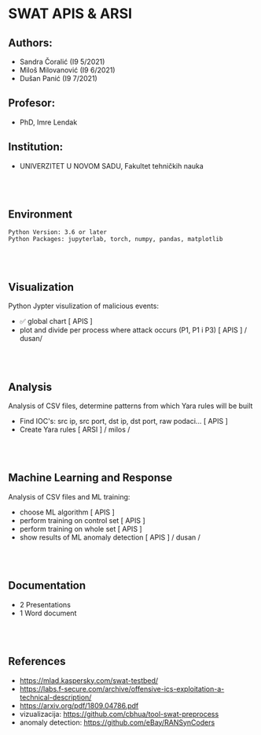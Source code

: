 # SWAT APIS & ARSI

## Authors:
* Sandra Čoralić (I9 5/2021)
* Miloš Milovanović (I9 6/2021)
* Dušan Panić (I9 7/2021)

## Profesor:
* PhD, Imre Lendak

## Institution:
* UNIVERZITET U NOVOM SADU, Fakultet tehničkih nauka

<br>
<br>

## Environment 

``` 
Python Version: 3.6 or later
Python Packages: jupyterlab, torch, numpy, pandas, matplotlib
```

<br>
<br>

## Visualization
 Python Jypter visulization of malicious events:
* ✅ global chart [ APIS ] 
* plot and divide per process where attack occurs (P1, P1 i P3) [ APIS ]
/ dusan/


<br>
<br>

## Analysis
Analysis of CSV files, determine patterns from which Yara rules will be built 
* Find IOC's: src ip, src port, dst ip, dst port, raw podaci... [ APIS ]
* Create Yara rules [ ARSI ]
    / milos /

<br>
<br>

## Machine Learning and Response
Analysis of CSV files and ML training:
* choose ML algorithm [ APIS ]
* perform training on control set [ APIS ]
* perform training on whole set [ APIS ]
* show results of ML anomaly detection [ APIS ]
/ dusan /

<br>
<br>

## Documentation
* 2 Presentations
* 1 Word document
    

<br>
<br>

## References
 * https://mlad.kaspersky.com/swat-testbed/
 * https://labs.f-secure.com/archive/offensive-ics-exploitation-a-technical-description/
 * https://arxiv.org/pdf/1809.04786.pdf
 * vizualizacija: https://github.com/cbhua/tool-swat-preprocess
 * anomaly detection: https://github.com/eBay/RANSynCoders


